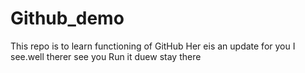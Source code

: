 # Github_demo
This repo is to learn functioning of GitHub
Her eis an update for you I see.well therer
see you
Run it duew
stay there
